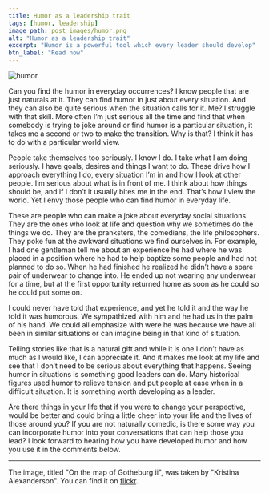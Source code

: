 ```yaml
---
title: Humor as a leadership trait
tags: [humor, leadership]
image_path: post_images/humor.png
alt: "Humor as a leadership trait"
excerpt: "Humor is a powerful tool which every leader should develop"
btn_label: "Read now"
---
```

![humor][image]

Can you find the humor in everyday occurrences? I know people that are just naturals at it. They can find humor in just about every situation. And they can also be quite serious when the situation calls for it. Me? I struggle with that skill. More often I’m just serious all the time and find that when somebody is trying to joke around or find humor is a particular situation, it takes me a second or two to make the transition. Why is that? I think it has to do with a particular world view.

People take themselves too seriously. I know I do. I take what I am doing seriously. I have goals, desires and things I want to do. These drive how I approach everything I do, every situation I’m in and how I look at other people. I’m serious about what is in front of me. I think about how things should be, and if I don’t it usually bites me in the end. That’s how I view the world. Yet I envy those people who can find humor in everyday life.

These are people who can make a joke about everyday social situations. They are the ones who look at life and question why we sometimes do the things we do. They are the pranksters, the comedians, the life philosophers. They poke fun at the awkward situations we find ourselves in. For example, I had one gentleman tell me about an experience he had where he was placed in a position where he had to help baptize some people and had not planned to do so. When he had finished he realized he didn’t have a spare pair of underwear to change into. He ended up not wearing any underwear for a time, but at the first opportunity returned home as soon as he could so he could put some on.

I could never have told that experience, and yet he told it and the way he told it was humorous. We sympathized with him and he had us in the palm of his hand. We could all emphasize with were he was because we have all been in similar situations or can imagine being in that kind of situation.

Telling stories like that is a natural gift and while it is one I don’t have as much as I would like, I can appreciate it. And it makes me look at my life and see that I don’t need to be serious about everything that happens. Seeing humor in situations is something good leaders can do. Many historical figures used humor to relieve tension and put people at ease when in a difficult situation. It is something worth developing as a leader.

Are there things in your life that if you were to change your perspective, would be better and could bring a little cheer into your life and the lives of those around you? If you are not naturally comedic, is there some way you can incorporate humor into your conversations that can help those you lead? I look forward to hearing how you have developed humor and how you use it in the comments below.

---
The image, titled "On the map of Gotheburg ii", was taken by "Kristina Alexanderson". You can find it on [flickr][flickr].

[image]: /images/post_images/humor.jpg
[flickr]: https://www.flickr.com/photos/kalexanderson/5023917952
